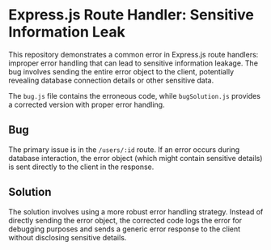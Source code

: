 # Express.js Route Handler: Sensitive Information Leak

This repository demonstrates a common error in Express.js route handlers: improper error handling that can lead to sensitive information leakage. The bug involves sending the entire error object to the client, potentially revealing database connection details or other sensitive data.

The `bug.js` file contains the erroneous code, while `bugSolution.js` provides a corrected version with proper error handling.

## Bug

The primary issue is in the `/users/:id` route.  If an error occurs during database interaction, the error object (which might contain sensitive details) is sent directly to the client in the response.

## Solution

The solution involves using a more robust error handling strategy. Instead of directly sending the error object, the corrected code logs the error for debugging purposes and sends a generic error response to the client without disclosing sensitive details.